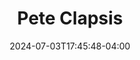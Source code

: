 ---
title: Pete Clapsis
date: 2024-07-03T17:45:48-04:00
featured_image: Pete-Clapsis.webp
featured_image_attr: 
featured_image_attr_link: 
Socials:
  Facebook: 
  Twitter: 
  Instagram: wahb528
  LinkedIn: pete-clapsis-8619086a
  IBDB: 
  IMDb:
  Website: 
---
